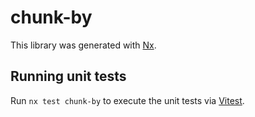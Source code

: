 # chunk-by

This library was generated with [Nx](https://nx.dev).

## Running unit tests

Run `nx test chunk-by` to execute the unit tests via [Vitest](https://vitest.dev/).
